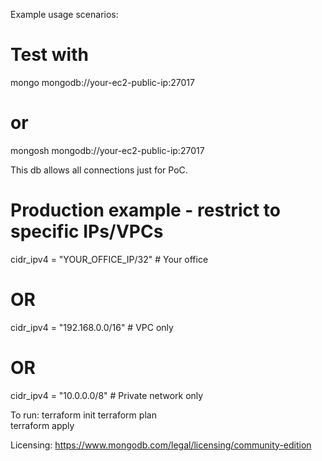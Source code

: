 Example usage scenarios: 

# Test with
mongo mongodb://your-ec2-public-ip:27017
# or
mongosh mongodb://your-ec2-public-ip:27017



This db allows all connections just for PoC.

# Production example - restrict to specific IPs/VPCs
cidr_ipv4 = "YOUR_OFFICE_IP/32"        # Your office
# OR
cidr_ipv4 = "192.168.0.0/16"          # VPC only  
# OR 
cidr_ipv4 = "10.0.0.0/8"              # Private network only

To run:
terraform init
terraform plan    
terraform apply


Licensing: https://www.mongodb.com/legal/licensing/community-edition




